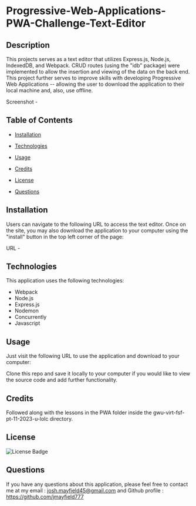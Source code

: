 # Progressive-Web-Applications-PWA-Challenge-Text-Editor

## Description

This projects serves as a text editor that utilizes Express.js, Node.js, IndexedDB, and Webpack.  CRUD routes (using the "idb" package) were implemented to allow the insertion and viewing of the data on the back end. This project further serves to improve skills with developing Progressive Web Applications -- allowing the user to download the application to their local machine and, also, use offline. 

Screenshot - 


## Table of Contents

 * [Installation](#installation)

 * [Technologies](#Technologies)

 * [Usage](#usage)

 * [Credits](#credits)

 * [License](#license)

 * [Questions](#questions)

## Installation

Users can navigate to the following URL to access the text editor. Once on the site, you may also download the application to your computer using the "install" button in the top left corner of the page: 

URL - 

## Technologies

This application uses the following technologies:

- Webpack
- Node.js
- Express.js
- Nodemon
- Concurrently
- Javascript

## Usage

Just visit the following URL to use the application and download to your computer:


Clone this repo and save it locally to your computer if you would like to view the source code and add further functionality.

## Credits

Followed along with the lessons in the PWA folder inside the gwu-virt-fsf-pt-11-2023-u-lolc directory.

## License

![License Badge](https://img.shields.io/badge/license-MIT-blue)

## Questions

If you have any questions about this application, please feel free to contact me at my email : josh.mayfield45@gmail.com and Github profile : https://github.com/jmayfield777